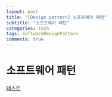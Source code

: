 ```yaml
---
layout: post
title: "[Design pattern] 소프트웨어 패턴"
subtitle: "소프트웨어 패턴"
categories: tech
tags: SoftwareDesignPattern
comments: true
---
```


소프트웨어 패턴
===============

[테스트](https://jong-hui.github.io/tag/tech-SoftwareDesignPattern/)